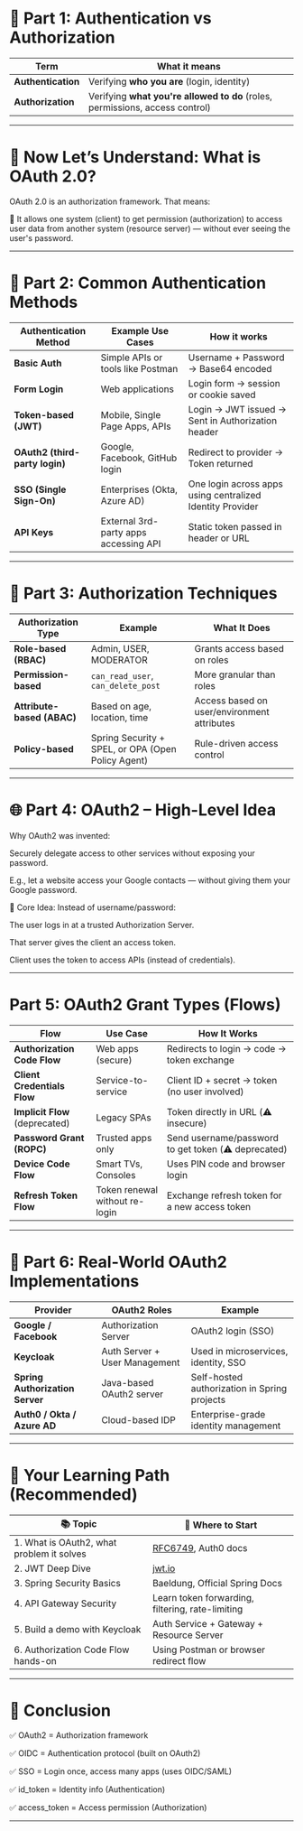 # 🔐 Part 1: Authentication vs Authorization

| **Term**           | **What it means**                                                            |
| ------------------ | ---------------------------------------------------------------------------- |
| **Authentication** | Verifying **who you are** (login, identity)                                  |
| **Authorization**  | Verifying **what you're allowed to do** (roles, permissions, access control) |

---
# 🔐 Now Let’s Understand: What is OAuth 2.0?
OAuth 2.0 is an authorization framework. That means:

🎯 It allows one system (client) to get permission (authorization) to access user data from another system (resource server) — without ever seeing the user's password.

---

# 🧱 Part 2: Common Authentication Methods

| **Authentication Method**      | **Example Use Cases**                 | **How it works**                                          |
| ------------------------------ | ------------------------------------- | --------------------------------------------------------- |
| **Basic Auth**                 | Simple APIs or tools like Postman     | Username + Password → Base64 encoded                      |
| **Form Login**                 | Web applications                      | Login form → session or cookie saved                      |
| **Token-based (JWT)**          | Mobile, Single Page Apps, APIs        | Login → JWT issued → Sent in Authorization header         |
| **OAuth2 (third-party login)** | Google, Facebook, GitHub login        | Redirect to provider → Token returned                     |
| **SSO (Single Sign-On)**       | Enterprises (Okta, Azure AD)          | One login across apps using centralized Identity Provider |
| **API Keys**                   | External 3rd-party apps accessing API | Static token passed in header or URL                      |

---

# 🔐 Part 3: Authorization Techniques

| **Authorization Type**     | **Example**                                        | **What It Does**                            |
| -------------------------- | -------------------------------------------------- | ------------------------------------------- |
| **Role-based (RBAC)**      | Admin, USER, MODERATOR                             | Grants access based on roles                |
| **Permission-based**       | `can_read_user`, `can_delete_post`                 | More granular than roles                    |
| **Attribute-based (ABAC)** | Based on age, location, time                       | Access based on user/environment attributes |
| **Policy-based**           | Spring Security + SPEL, or OPA (Open Policy Agent) | Rule-driven access control                  |

---

# 🌐 Part 4: OAuth2 – High-Level Idea

Why OAuth2 was invented:

Securely delegate access to other services without exposing your password.

E.g., let a website access your Google contacts — without giving them your Google password.

📌 Core Idea:
Instead of username/password:

The user logs in at a trusted Authorization Server.

That server gives the client an access token.

Client uses the token to access APIs (instead of credentials).

---

# Part 5: OAuth2 Grant Types (Flows)

| **Flow**                       | **Use Case**                   | **How It Works**                                    |
| ------------------------------ | ------------------------------ | --------------------------------------------------- |
| **Authorization Code Flow**    | Web apps (secure)              | Redirects to login → code → token exchange          |
| **Client Credentials Flow**    | Service-to-service             | Client ID + secret → token (no user involved)       |
| **Implicit Flow** (deprecated) | Legacy SPAs                    | Token directly in URL (⚠️ insecure)                 |
| **Password Grant (ROPC)**      | Trusted apps only              | Send username/password to get token (⚠️ deprecated) |
| **Device Code Flow**           | Smart TVs, Consoles            | Uses PIN code and browser login                     |
| **Refresh Token Flow**         | Token renewal without re-login | Exchange refresh token for a new access token       |

---

# 🏢 Part 6: Real-World OAuth2 Implementations

| **Provider**                    | **OAuth2 Roles**              | **Example**                                  |
| ------------------------------- | ----------------------------- | -------------------------------------------- |
| **Google / Facebook**           | Authorization Server          | OAuth2 login (SSO)                           |
| **Keycloak**                    | Auth Server + User Management | Used in microservices, identity, SSO         |
| **Spring Authorization Server** | Java-based OAuth2 server      | Self-hosted authorization in Spring projects |
| **Auth0 / Okta / Azure AD**     | Cloud-based IDP               | Enterprise-grade identity management         |

---

# 🚀 Your Learning Path (Recommended)

| 📚 Topic                                  | 📍 Where to Start                                          |
| ----------------------------------------- | ---------------------------------------------------------- |
| 1. What is OAuth2, what problem it solves | [RFC6749](https://tools.ietf.org/html/rfc6749), Auth0 docs |
| 2. JWT Deep Dive                          | [jwt.io](https://jwt.io/introduction)                      |
| 3. Spring Security Basics                 | Baeldung, Official Spring Docs                             |
| 4. API Gateway Security                   | Learn token forwarding, filtering, rate-limiting           |
| 5. Build a demo with Keycloak             | Auth Service + Gateway + Resource Server                   |
| 6. Authorization Code Flow hands-on       | Using Postman or browser redirect flow                     |

---
# 🙌 Conclusion
✅ OAuth2 = Authorization framework

✅ OIDC = Authentication protocol (built on OAuth2)

✅ SSO = Login once, access many apps (uses OIDC/SAML)

✅ id_token = Identity info (Authentication)

✅ access_token = Access permission (Authorization)

---

